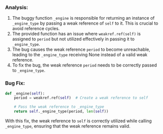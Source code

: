 ### Analysis:
1. The buggy function `_engine` is responsible for returning an instance of `_engine_type` by passing a weak reference of `self` to it. This is crucial to avoid reference cycles.
2. The provided function has an issue where `weakref.ref(self)` is assigned to `period` but not utilized effectively in passing it to `_engine_type`.
3. The bug causes the weak reference `period` to become unreachable, leading to the `_engine_type` receiving None instead of a valid weak reference.
4. To fix the bug, the weak reference `period` needs to be correctly passed to `_engine_type`.

### Bug Fix:
```python
def _engine(self):
    period = weakref.ref(self)  # Create a weak reference to self

    # Pass the weak reference to _engine_type
    return self._engine_type(period, len(self))
```

With this fix, the weak reference to `self` is correctly utilized while calling `_engine_type`, ensuring that the weak reference remains valid.